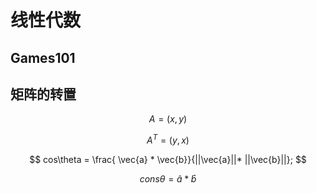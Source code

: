 # 线性代数

## Games101

## 矩阵的转置

$$
A = (x, y)
$$

$$
A^T = (y, x)
$$


$$
cos\theta =  \frac{ \vec{a} * \vec{b}}{||\vec{a}||* ||\vec{b}||};
$$

$$
cons\theta = \hat{a} * \hat{b}
$$
